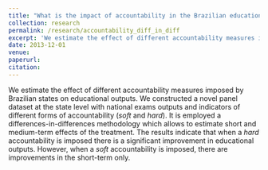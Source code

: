 ```yaml
---
title: "What is the impact of accountability in the Brazilian educational system?: A differences-in-differences approach." *Joint with [Prof. Dr. Vladimir Ponczek](https://sites.google.com/site/vponczek/)*
collection: research
permalink: /research/accountability_diff_in_diff
excerpt: 'We estimate the effect of different accountability measures imposed by Brazilian states on educational outputs. We constructed a novel panel dataset at the state level with national exams outputs and indicators of different forms of accountability (*soft* and *hard*). It is employed a differences-in-differences methodology which allows to estimate short and medium-term effects of the treatment. The results indicate that when a *hard* accountability is imposed there is a significant improvement in educational outputs. However, when a *soft* accountability is imposed, there are improvements in the short-term only.'
date: 2013-12-01
venue: 
paperurl: 
citation: 
---
```

We estimate the effect of different accountability measures imposed by Brazilian states on educational outputs. We constructed a novel panel dataset at the state level with national exams outputs and indicators of different forms of accountability (*soft* and *hard*). It is employed a differences-in-differences methodology which allows to estimate short and medium-term effects of the treatment. The results indicate that when a *hard* accountability is imposed there is a significant improvement in educational outputs. However, when a *soft* accountability is imposed, there are improvements in the short-term only.

